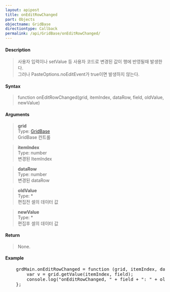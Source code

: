 ```yaml
---
layout: apipost
title: onEditRowChanged
part: Objects
objectname: GridBase
directiontype: Callback
permalink: /api/GridBase/onEditRowChanged/
---
```



#### Description

> 사용자 입력이나 setValue 등 사용자 코드로 변경된 값이 행에 반영될때 발생한다.  
> 그러나 PasteOptions.noEditEvent가 true이면 발생하지 않는다.  

#### Syntax

> function onEditRowChanged(grid, itemIndex, dataRow, field, oldValue, newValue)   

#### Arguments

> **grid**  
> Type: [GridBase](/api/types/GridBase/)  
> GridBase 컨트롤  

> **itemIndex**  
> Type:  number  
> 변경된 ItemIndex  

> **dataRow**  
> Type:  number  
> 변경된 dataRow  

> **oldValue**  
> Type: *  
> 편집전 셀의 데이터 값  

> **newValue**  
> Type: *  
> 편집후 셀의 데이터 값  

#### Return

> None.

#### Example

<pre class="prettyprint">
    grdMain.onEditRowChanged = function (grid, itemIndex, dataRow, field, oldValue, newValue) {
        var v = grid.getValue(itemIndex, field);
        console.log("onEditRowChanged, " + field + ": " + oldValue + " => " + newValue);  
    };
</pre>


